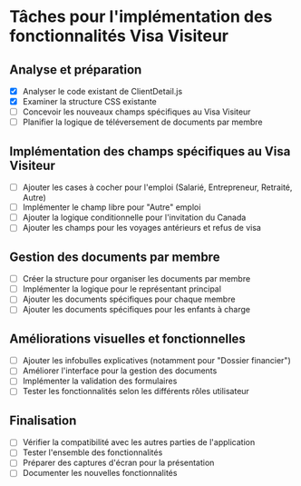 # Tâches pour l'implémentation des fonctionnalités Visa Visiteur

## Analyse et préparation
- [x] Analyser le code existant de ClientDetail.js
- [x] Examiner la structure CSS existante
- [ ] Concevoir les nouveaux champs spécifiques au Visa Visiteur
- [ ] Planifier la logique de téléversement de documents par membre

## Implémentation des champs spécifiques au Visa Visiteur
- [ ] Ajouter les cases à cocher pour l'emploi (Salarié, Entrepreneur, Retraité, Autre)
- [ ] Implémenter le champ libre pour "Autre" emploi
- [ ] Ajouter la logique conditionnelle pour l'invitation du Canada
- [ ] Ajouter les champs pour les voyages antérieurs et refus de visa

## Gestion des documents par membre
- [ ] Créer la structure pour organiser les documents par membre
- [ ] Implémenter la logique pour le représentant principal
- [ ] Ajouter les documents spécifiques pour chaque membre
- [ ] Ajouter les documents spécifiques pour les enfants à charge

## Améliorations visuelles et fonctionnelles
- [ ] Ajouter les infobulles explicatives (notamment pour "Dossier financier")
- [ ] Améliorer l'interface pour la gestion des documents
- [ ] Implémenter la validation des formulaires
- [ ] Tester les fonctionnalités selon les différents rôles utilisateur

## Finalisation
- [ ] Vérifier la compatibilité avec les autres parties de l'application
- [ ] Tester l'ensemble des fonctionnalités
- [ ] Préparer des captures d'écran pour la présentation
- [ ] Documenter les nouvelles fonctionnalités
